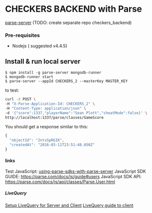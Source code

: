 # CHECKERS BACKEND with Parse
[parse-server](https://github.com/ParsePlatform/parse-server)
(TODO: create separate repo checkers_backend)

### Pre-requisites
* Nodejs ( suggested v4.4.5)

## Install & run local server

```
$ npm install -g parse-server mongodb-runner
$ mongodb-runner start
$ parse-server --appId CHECKERS_2 --masterKey MASTER_KEY
```


to test:
```bash
curl -X POST \
-H "X-Parse-Application-Id: CHECKERS_2" \
-H "Content-Type: application/json" \
-d '{"score":1337,"playerName":"Sean Plott","cheatMode":false}' \
http://localhost:1337/parse/classes/GameScore
```

You should get a response similar to this:
```js
{
  "objectId": "2ntvSpRGIK",
  "createdAt": "2016-03-11T23:51:48.050Z"
}
```

#### links
Test JavaScript: [using-parse-sdks-with-parse-server](https://github.com/ParsePlatform/parse-server/wiki/Parse-Server-Guide#using-parse-sdks-with-parse-server)
JavaScript SDK GUIDE: https://parse.com/docs/js/guide#users
JavaScript SDK API: https://parse.com/docs/js/api/classes/Parse.User.html
##### LiveQuery
[Setup LiveQuery for Server and Client](https://github.com/ParsePlatform/parse-server/wiki/Parse-LiveQuery)
[LiveQuery guide to client](http://parseplatform.github.io/docs/js/guide/#live-queries)


